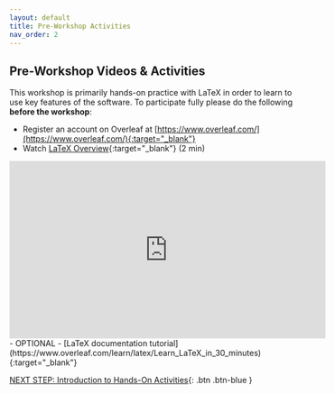 ```yaml
---
layout: default
title: Pre-Workshop Activities
nav_order: 2
---
```

## Pre-Workshop Videos & Activities
This workshop is primarily hands-on practice with LaTeX in order to learn to use key features of the software. To participate fully please do the following **before the workshop**:

-   Register an account on Overleaf at [https://www.overleaf.com/](https://www.overleaf.com/){:target="_blank"}
-   Watch [LaTeX Overview](https://www.youtube.com/watch?v=g8Ejj0T0yG4){:target="_blank"} (2 min)<br>
<iframe width="560" height="315" src="https://www.youtube.com/embed/g8Ejj0T0yG4" title="YouTube video player" frameborder="0" allow="accelerometer; autoplay; clipboard-write; encrypted-media; gyroscope; picture-in-picture" allowfullscreen></iframe>
-   OPTIONAL - [LaTeX documentation tutorial](https://www.overleaf.com/learn/latex/Learn_LaTeX_in_30_minutes){:target="_blank"}

[NEXT STEP: Introduction to Hands-On Activities](activities-intro.html){: .btn .btn-blue }
